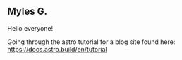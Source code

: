 ## Myles G.
Hello everyone!

Going through the astro tutorial for a blog site found here: https://docs.astro.build/en/tutorial